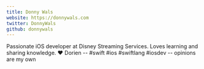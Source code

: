 ```yaml
---
title: Donny Wals
website: https://donnywals.com
twitter: DonnyWals
github: donnywals
---
```


Passionate iOS developer at Disney Streaming Services. Loves learning and sharing knowledge. ❤️ Dorien -- #swift #ios #swiftlang #iosdev -- opinions are my own